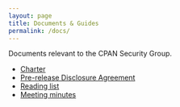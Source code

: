 ```yaml
---
layout: page
title: Documents & Guides
permalink: /docs/
---
```


Documents relevant to the CPAN Security Group.

* [Charter](charter.md)
* [Pre-release Disclosure Agreement](pre-release-disclosure.md)
* [Reading list](readinglist.md)
* [Meeting minutes](minutes/)

